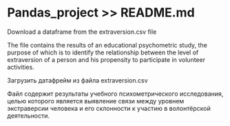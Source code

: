 # Pandas_project >> README.md
Download a dataframe from the extraversion.csv file

The file contains the results of an educational psychometric study, the purpose of which is to identify the relationship between the level of extraversion of a person and his propensity to participate in volunteer activities.

Загрузить датафрейм из файла extraversion.csv

Файл содержит результаты учебного психометрического исследования, целью которого является выявление связи между уровнем экстраверсии человека и его склонности к участию в волонтёрской деятельности.
